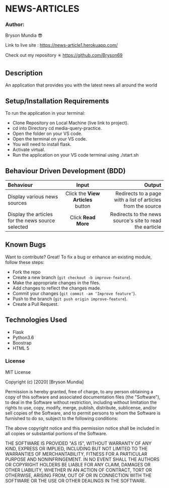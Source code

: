 # NEWS-ARTICLES

### Author:
Bryson Mundia 😎 

Link to live site : https://news-article1.herokuapp.com/

Check out my repository :eight_spoked_asterisk: https://github.com/Bryson69

## Description
 An application that provides you with the latest news all around the world


## Setup/Installation Requirements
To run the application in your terminal:
- Clone Repository on Local Machine (live link to project).
- cd into Directory  cd media-query-practice.
- Open the folder on your VS code.
- Open the terminal on your VS code. 
- You will need to install flask.
- Activate virtual.
- Run the application on your VS code terminal using ./start.sh


## Behaviour Driven Development (BDD)
| Behaviour | Input | Output |
| :---------------- | :---------------: | ------------------: |
| Display various news sources | Click the **View Articles** button | Redirects to a page with a list of articles from the source |
| Display the articles for the news source selected | Click **Read More**| Redirects to the news source's site to read the earticle |


## Known Bugs
Want to contribute? Great!
To fix a bug or enhance an existing module, follow these steps:
- Fork the repo
- Create a new branch (`git checkout -b improve-feature`).
- Make the appropriate changes in the files.
- Add changes to reflect the changes made.
- Commit your changes (`git commit -am ‘Improve feature’`).
- Push to the branch (`git push origin improve-feature`).
- Create a Pull Request.


## Technologies Used
* Flask
* Python3.6
* Boostrap
* HTML 5


### License
MIT License

Copyright (c) [2020] [Bryson Mundia]

Permission is hereby granted, free of charge, to any person obtaining a copy
of this software and associated documentation files (the "Software"), to deal
in the Software without restriction, including without limitation the rights
to use, copy, modify, merge, publish, distribute, sublicense, and/or sell
copies of the Software, and to permit persons to whom the Software is
furnished to do so, subject to the following conditions:

The above copyright notice and this permission notice shall be included in all
copies or substantial portions of the Software.

THE SOFTWARE IS PROVIDED "AS IS", WITHOUT WARRANTY OF ANY KIND, EXPRESS OR
IMPLIED, INCLUDING BUT NOT LIMITED TO THE WARRANTIES OF MERCHANTABILITY,
FITNESS FOR A PARTICULAR PURPOSE AND NONINFRINGEMENT. IN NO EVENT SHALL THE
AUTHORS OR COPYRIGHT HOLDERS BE LIABLE FOR ANY CLAIM, DAMAGES OR OTHER
LIABILITY, WHETHER IN AN ACTION OF CONTRACT, TORT OR OTHERWISE, ARISING FROM,
OUT OF OR IN CONNECTION WITH THE SOFTWARE OR THE USE OR OTHER DEALINGS IN THE
SOFTWARE.  